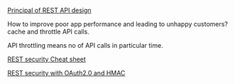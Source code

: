 
[Principal of REST API design](https://searchmicroservices.techtarget.com/essentialguide/Essential-guide-to-API-management-and-application-integration)

How to improve poor app performance and leading to unhappy customers? cache and throttle API calls.

API throttling means no of API calls in particular time.


[REST security Cheat sheet](https://www.owasp.org/index.php/REST_Security_Cheat_Sheet)

[REST security with OAuth2.0 and HMAC](https://searchmicroservices.techtarget.com/news/450296678/Taking-a-new-look-at-security-in-RESTful-API-design)
